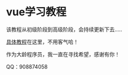 # vue学习教程

该教程从初级阶段到高级阶段，会持续更新下去.....

[具体教程](https://github.com/hwdeveloper/vue-tutorial/wiki)在这里，不用客气哈！

作为大龄程序员，我一直在寻找希望，感谢有你！

QQ：908874058

